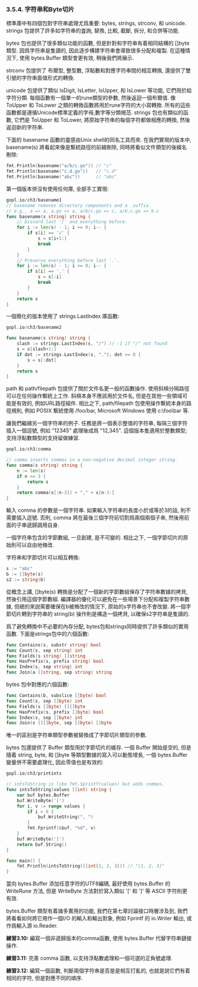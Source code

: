 ### 3.5.4. 字符串和Byte切片


標準庫中有四個包對字符串處理尤爲重要: bytes, strings, strconv, 和 unicode. strings 包提供了許多如字符串的査詢, 替換, 比較, 截斷, 拆分, 和合併等功能.

bytes 包也提供了很多類似功能的函數, 但是針對和字符串有着相同結構的 []byte 類型. 因爲字符串是隻讀的, 因此逐步構建字符串會導致很多分配和複製. 在這種情況下, 使用 bytes.Buffer 類型會更有效, 稍後我們將展示.

strconv 包提供了 布爾型, 整型數, 浮點數和對應字符串間的相互轉換, 還提供了雙引號的字符串面值形式的轉換.

unicode 包提供了類似 IsDigit, IsLetter, IsUpper, 和 IsLower 等功能, 它們用於給字符分類. 每個函數有一個單一的rune類型的參數, 然後返迴一個布爾值. 像 ToUpper 和 ToLower 之類的轉換函數將用於rune字符的大小寫轉換. 所有的這些函數都是遵循Unicode標準定義的字母,數字等分類規范. strings 包也有類似的函數, 它們是 ToUpper 和 ToLower, 將原始字符串的每個字符都做相應的轉換, 然後返迴新的字符串.

下面的 basename 函數的靈感由Unix shell的同名工具而來. 在我們實現的版本中,  basename(s) 將看起來像是繫統路徑的前綴刪除, 同時將看似文件類型的後綴名刪除:

```Go
fmt.Println(basename("a/b/c.go")) // "c"
fmt.Println(basename("c.d.go"))   // "c.d"
fmt.Println(basename("abc"))      // "abc"
```

第一個版本併沒有使用任何庫, 全部手工實現:

```Go
gopl.io/ch3/basename1
// basename removes directory components and a .suffix.
// e.g., a => a, a.go => a, a/b/c.go => c, a/b.c.go => b.c
func basename(s string) string {
	// Discard last '/' and everything before.
	for i := len(s) - 1; i >= 0; i-- {
		if s[i] == '/' {
			s = s[i+1:]
			break
		}
	}
	// Preserve everything before last '.'.
	for i := len(s) - 1; i >= 0; i-- {
		if s[i] == '.' {
			s = s[:i]
			break
		}
	}
	return s
}
```

一個簡化的版本使用了 strings.LastIndex 庫函數:

```Go
gopl.io/ch3/basename2

func basename(s string) string {
	slash := strings.LastIndex(s, "/") // -1 if "/" not found
	s = s[slash+1:]
	if dot := strings.LastIndex(s, "."); dot >= 0 {
		s = s[:dot]
	}
	return s
}
```

path 和 path/filepath 包提供了關於文件名更一般的函數操作. 使用斜槓分隔路徑可以在任何操作繫統上工作. 斜槓本身不應該用於文件名, 但是在其他一些領域可能是有效的, 例如URL路徑組件. 相比之下, path/filepath 包使用操作繫統本身的路徑規則, 例如 POSIX 繫統使用 /foo/bar, Microsoft Windows 使用 c:\foo\bar 等.


讓我們繼續另一個字符串的例子. 任務是將一個表示整值的字符串, 每隔三個字符插入一個逗號, 例如 "12345" 處理後成爲 "12,345". 這個版本隻適用於整數類型; 支持浮點數類型的支持留做練習.

```Go
gopl.io/ch3/comma

// comma inserts commas in a non-negative decimal integer string.
func comma(s string) string {
	n := len(s)
	if n <= 3 {
		return s
	}
	return comma(s[:n-3]) + "," + s[n-3:]
}
```

輸入 comma 的參數是一個字符串. 如果輸入字符串的長度小於或等於3的話, 則不需要插入逗號. 否則, comma 將在最後三個字符前切割爲兩個兩個子串, 然後用前面的子串遞歸調用自身.

一個字符串包含的字節數組, 一旦創建, 是不可變的. 相比之下, 一個字節切片的原始則可以自由地脩改.

字符串和字節切片可以相互轉換:

```Go
s := "abc"
b := []byte(s)
s2 := string(b)
```

從概念上講, []byte(s) 轉換是分配了一個新的字節數組保存了字符串數據的拷貝, 然後引用這個字節數組. 編譯器的優化可以避免在一些場景下分配和複製字符串數據, 但總的來説需要確保在b被脩改的情況下, 原始的s字符串也不會改變. 將一個字節切片轉到字符串的 string(b) 操作則是構造一個拷貝, 以確保s2字符串是隻讀的.

爲了避免轉換中不必要的內存分配, bytes包和strings同時提供了許多類似的實用函數. 下面是strings包中的六個函數:

```Go
func Contains(s, substr string) bool
func Count(s, sep string) int
func Fields(s string) []string
func HasPrefix(s, prefix string) bool
func Index(s, sep string) int
func Join(a []string, sep string) string
```

bytes 包中對應的六個函數:

```Go
func Contains(b, subslice []byte) bool
func Count(s, sep []byte) int
func Fields(s []byte) [][]byte
func HasPrefix(s, prefix []byte) bool
func Index(s, sep []byte) int
func Join(s [][]byte, sep []byte) []byte
```

唯一的區别是字符串類型參數被替換成了字節切片類型的參數.

bytes 包還提供了 Buffer 類型用於字節切片的緩存. 一個 Buffer 開始是空的, 但是隨着 string, byte, 和 []byte 等類型數據的寫入可以動態增長, 一個 bytes.Buffer 變量併不需要處理化, 因此零值也是有效的:

```Go
gopl.io/ch3/printints

// intsToString is like fmt.Sprintf(values) but adds commas.
func intsToString(values []int) string {
	var buf bytes.Buffer
	buf.WriteByte('[')
	for i, v := range values {
		if i > 0 {
			buf.WriteString(", ")
		}
		fmt.Fprintf(&buf, "%d", v)
	}
	buf.WriteByte(']')
	return buf.String()
}

func main() {
	fmt.Println(intsToString([]int{1, 2, 3})) // "[1, 2, 3]"
}
```

當向 bytes.Buffer 添加任意字符的UTF8編碼, 最好使用 bytes.Buffer 的 WriteRune 方法, 但是 WriteByte 方法對於寫入類似 '[' 和 ']' 等 ASCII 字符則更有效.

bytes.Buffer 類型有着諸多實用的功能, 我們在第七章討論接口時層涉及到, 我們將看看如何將它用作一個I/O 的輸入和輸出對象, 例如 Fprintf 的 io.Writer 輸出, 或作爲輸入源 io.Reader.

**練習3.10:** 編寫一個非遞歸版本的comma函數, 使用 bytes.Buffer 代替字符串鏈接操作.

**練習3.11:** 完善 comma 函數, 以支持浮點數處理和一個可選的正負號處理.


**練習3.12:** 編寫一個函數, 判斷兩個字符串是否是是相互打亂的, 也就是説它們有着相同的字符, 但是對應不同的順序.




